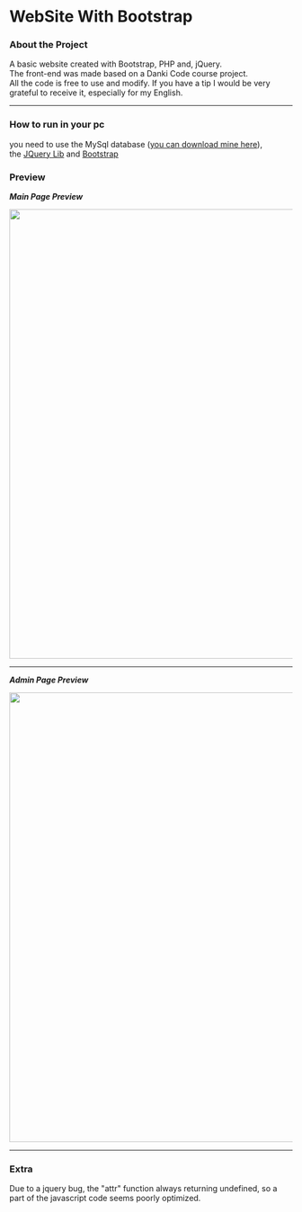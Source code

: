 # WebSite With Bootstrap

 ### About the Project
 A basic website created with Bootstrap, PHP and, jQuery. <br>
 The front-end was made based on a Danki Code course project. <br>
 All the code is free to use and modify. If you have a tip I would be very grateful to receive it, especially for my English. 
 
 <hr>
 
 ### How to run in your pc
  you need to use the MySql database ([you can download mine here](https://github.com/Gabriel-Spinola/Website-With-Bootstrap/blob/main/DataBase/bootstrap_project.sql)),<br>
  the [JQuery Lib](https://jquery.com/) and [Bootstrap](https://getbootstrap.com/)
 
 ### Preview
 
 __*Main Page Preview*__
 
 <img src="https://github.com/Gabriel-Spinola/WebSite-WIth-Bootstrap/blob/main/App/images/prints/Main.png" width=800px>
 
 <hr>
 
  __*Admin Page Preview*__

 <img src="https://github.com/Gabriel-Spinola/WebSite-WIth-Bootstrap/blob/main/App/images/prints/Admin.png" width=800px>
 
 <hr>
 
 ### Extra
 
 Due to a jquery bug, the "attr" function always returning undefined, so a part of the javascript code seems poorly optimized.
